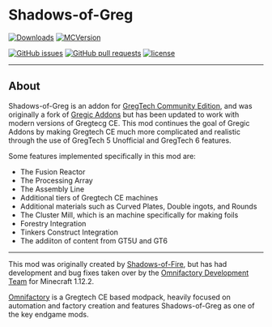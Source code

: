 # Shadows-of-Greg
[![Downloads](http://cf.way2muchnoise.eu/full_shadows-of-greg_downloads.svg)](https://www.curseforge.com/minecraft/mc-mods/shadows-of-greg) [![MCVersion](http://cf.way2muchnoise.eu/versions/shadows-of-greg.svg)](https://www.curseforge.com/minecraft/mc-mods/shadows-of-greg)

[![GitHub issues](https://img.shields.io/github/issues/Shadows-of-Fire/Shadows-of-Greg.svg)](https://github.com/Shadows-of-Fire/Shadows-of-Greg/issues) [![GitHub pull requests](https://img.shields.io/github/issues-pr/Shadows-of-Fire/Shadows-of-Greg.svg)](https://github.com/Shadows-of-Fire/Shadows-of-Greg/pulls) [![license](https://img.shields.io/github/license/Shadows-of-Fire/Shadows-of-Greg.svg)](../master/LICENSE)

----

## About

Shadows-of-Greg is an addon for [GregTech Community Edition](https://github.com/GregTechCE/GregTech), and was originally a fork of [Gregic Addons](https://github.com/TheLimePixel/GregicAdditions) but has been updated to work with modern versions of Gregtecg CE. This mod continues the goal of Gregic Addons by making Gregtech CE much more complicated and realistic through the use of GregTech 5 Unofficial and GregTech 6 features.

Some features implemented specifically in this mod are:
- The Fusion Reactor
- The Processing Array
- The Assembly Line
- Additional tiers of Gregtech CE machines
- Additional materials such as Curved Plates, Double ingots, and Rounds
- The Cluster Mill, which is an machine specifically for making foils
- Forestry Integration
- Tinkers Construct Integration
- The addiiton of content from GT5U and GT6

----

This mod was originally created by [Shadows-of-Fire](https://github.com/Shadows-of-Fire), but has had development and bug fixes taken over by the [Omnifactory Development Team](https://github.com/OmnifactoryDevs) for Minecraft 1.12.2. 

[Omnifactory](https://www.curseforge.com/minecraft/modpacks/omnifactory) is a Gregtech CE based modpack, heavily focused on automation and factory creation and features Shadows-of-Greg as one of the key endgame mods. 
